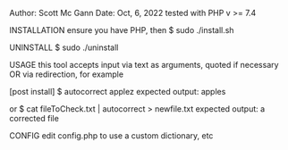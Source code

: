 Author: Scott Mc Gann
Date: Oct, 6, 2022
tested with PHP v >= 7.4

INSTALLATION
ensure you have PHP, then
$ sudo ./install.sh


UNINSTALL
$ sudo ./uninstall


USAGE
this tool accepts input via text as arguments, quoted if necessary
OR
via redirection, for example

[post install]
$ autocorrect applez
expected output: apples

or
$ cat fileToCheck.txt | autocorrect > newfile.txt
expected output: a corrected file


CONFIG
edit config.php to use a custom dictionary, etc

